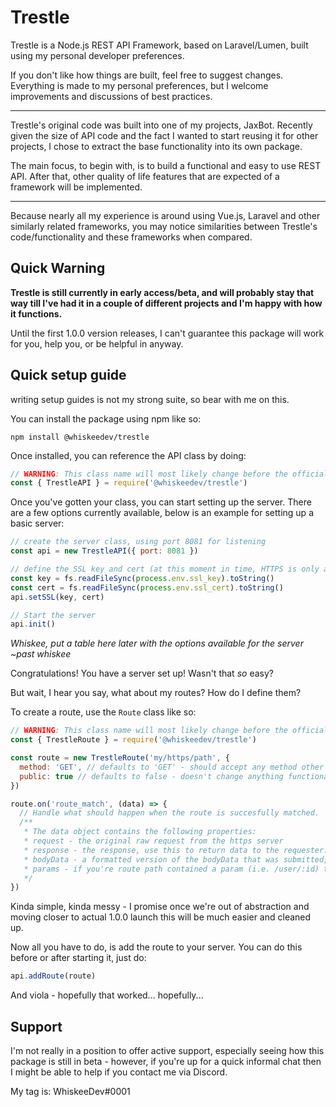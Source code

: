 # Trestle
Trestle is a Node.js REST API Framework, based on Laravel/Lumen, built using my personal developer preferences.

If you don't like how things are built, feel free to suggest changes. Everything is made to my personal preferences, but I welcome improvements and discussions of best practices.

---

Trestle's original code was built into one of my projects, JaxBot. Recently given the size of API code and the fact I wanted to start reusing it for other projects, I chose to extract the base functionality into its own package.

The main focus, to begin with, is to build a functional and easy to use REST API. After that, other quality of life features that are expected of a framework will be implemented.

---

Because nearly all my experience is around using Vue.js, Laravel and other similarly related frameworks, you may notice similarities between Trestle's code/functionality and these frameworks when compared.

## Quick Warning
**Trestle is still currently in early access/beta, and will probably stay that way till I've had it in a couple of different projects and I'm happy with how it functions.**

Until the first 1.0.0 version releases, I can't guarantee this package will work for you, help you, or be helpful in anyway.

## Quick setup guide
writing setup guides is not my strong suite, so bear with me on this.

You can install the package using npm like so:
```
npm install @whiskeedev/trestle
```
Once installed, you can reference the API class by doing:
```javascript
// WARNING: This class name will most likely change before the official release - please keep an eye on this guide.
const { TrestleAPI } = require('@whiskeedev/trestle')
```

Once you've gotten your class, you can start setting up the server. There are a few options currently available, below is an example for setting up a basic server:
```javascript
// create the server class, using port 8081 for listening
const api = new TrestleAPI({ port: 8081 })

// define the SSL key and cert (at this moment in time, HTTPS is only available and SSL details ARE required)
const key = fs.readFileSync(process.env.ssl_key).toString()
const cert = fs.readFileSync(process.env.ssl_cert).toString()
api.setSSL(key, cert)

// Start the server
api.init()
```

_Whiskee, put a table here later with the options available for the server ~past whiskee_

Congratulations! You have a server set up! Wasn't that _so_ easy?

But wait, I hear you say, what about my routes? How do I define them?

To create a route, use the `Route` class like so:
```javascript
// WARNING: This class name will most likely change before the official release - please keep an eye on this guide.
const { TrestleRoute } = require('@whiskeedev/trestle')

const route = new TrestleRoute('my/https/path', {
  method: 'GET', // defaults to 'GET' - should accept any method other than 'OPTIONS' (only 'GET' and 'POST' have been tested as of right now)
  public: true // defaults to false - doesn't change anything functionaly at the moment but in the future this can be used to bypass middleware.
})

route.on('route_match', (data) => {
  // Handle what should happen when the route is succesfully matched.
  /**
   * The data object contains the following properties:
   * request - the original raw request from the https server
   * response - the response, use this to return data to the requester.
   * bodyData - a formatted version of the bodyData that was submitted, hopefully in JSON.
   * params - if you're route path contained a param (i.e. /user/:id) the value will be stored with the key used in the path.
   */
})
```
Kinda simple, kinda messy - I promise once we're out of abstraction and moving closer to actual 1.0.0 launch this will be much easier and cleaned up.

Now all you have to do, is add the route to your server. You can do this before or after starting it, just do:
```javascript
api.addRoute(route)
```

And viola - hopefully that worked... hopefully...

## Support
I'm not really in a position to offer active support, especially seeing how this package is still in beta - however, if you're up for a quick informal chat then I might be able to help if you contact me via Discord.

My tag is: WhiskeeDev#0001
